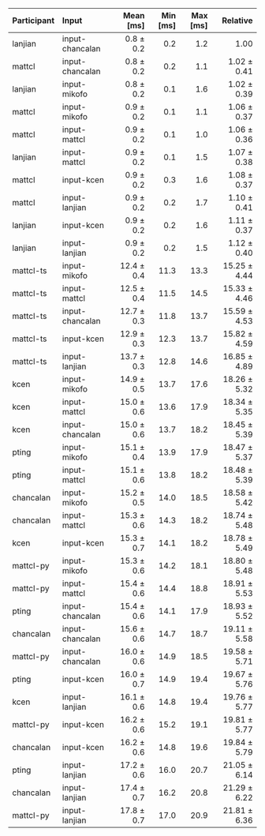 | Participant | Input | Mean [ms] | Min [ms] | Max [ms] | Relative |
|:---|:---|---:|---:|---:|---:|
| lanjian | input-chancalan | 0.8 ± 0.2 | 0.2 | 1.2 | 1.00 |
| mattcl | input-chancalan | 0.8 ± 0.2 | 0.2 | 1.1 | 1.02 ± 0.41 |
| lanjian | input-mikofo | 0.8 ± 0.2 | 0.1 | 1.6 | 1.02 ± 0.39 |
| mattcl | input-mikofo | 0.9 ± 0.2 | 0.1 | 1.1 | 1.06 ± 0.37 |
| mattcl | input-mattcl | 0.9 ± 0.2 | 0.1 | 1.0 | 1.06 ± 0.36 |
| lanjian | input-mattcl | 0.9 ± 0.2 | 0.1 | 1.5 | 1.07 ± 0.38 |
| mattcl | input-kcen | 0.9 ± 0.2 | 0.3 | 1.6 | 1.08 ± 0.37 |
| mattcl | input-lanjian | 0.9 ± 0.2 | 0.2 | 1.7 | 1.10 ± 0.41 |
| lanjian | input-kcen | 0.9 ± 0.2 | 0.2 | 1.6 | 1.11 ± 0.37 |
| lanjian | input-lanjian | 0.9 ± 0.2 | 0.2 | 1.5 | 1.12 ± 0.40 |
| mattcl-ts | input-mikofo | 12.4 ± 0.4 | 11.3 | 13.3 | 15.25 ± 4.44 |
| mattcl-ts | input-mattcl | 12.5 ± 0.4 | 11.5 | 14.5 | 15.33 ± 4.46 |
| mattcl-ts | input-chancalan | 12.7 ± 0.3 | 11.8 | 13.7 | 15.59 ± 4.53 |
| mattcl-ts | input-kcen | 12.9 ± 0.3 | 12.3 | 13.7 | 15.82 ± 4.59 |
| mattcl-ts | input-lanjian | 13.7 ± 0.3 | 12.8 | 14.6 | 16.85 ± 4.89 |
| kcen | input-mikofo | 14.9 ± 0.5 | 13.7 | 17.6 | 18.26 ± 5.32 |
| kcen | input-mattcl | 15.0 ± 0.6 | 13.6 | 17.9 | 18.34 ± 5.35 |
| kcen | input-chancalan | 15.0 ± 0.6 | 13.7 | 18.2 | 18.45 ± 5.39 |
| pting | input-mikofo | 15.1 ± 0.4 | 13.9 | 17.9 | 18.47 ± 5.37 |
| pting | input-mattcl | 15.1 ± 0.6 | 13.8 | 18.2 | 18.48 ± 5.39 |
| chancalan | input-mikofo | 15.2 ± 0.5 | 14.0 | 18.5 | 18.58 ± 5.42 |
| chancalan | input-mattcl | 15.3 ± 0.6 | 14.3 | 18.2 | 18.74 ± 5.48 |
| kcen | input-kcen | 15.3 ± 0.7 | 14.1 | 18.2 | 18.78 ± 5.49 |
| mattcl-py | input-mikofo | 15.3 ± 0.6 | 14.2 | 18.1 | 18.80 ± 5.48 |
| mattcl-py | input-mattcl | 15.4 ± 0.6 | 14.4 | 18.8 | 18.91 ± 5.53 |
| pting | input-chancalan | 15.4 ± 0.6 | 14.1 | 17.9 | 18.93 ± 5.52 |
| chancalan | input-chancalan | 15.6 ± 0.6 | 14.7 | 18.7 | 19.11 ± 5.58 |
| mattcl-py | input-chancalan | 16.0 ± 0.6 | 14.9 | 18.5 | 19.58 ± 5.71 |
| pting | input-kcen | 16.0 ± 0.7 | 14.9 | 19.4 | 19.67 ± 5.76 |
| kcen | input-lanjian | 16.1 ± 0.6 | 14.8 | 19.4 | 19.76 ± 5.77 |
| mattcl-py | input-kcen | 16.2 ± 0.6 | 15.2 | 19.1 | 19.81 ± 5.77 |
| chancalan | input-kcen | 16.2 ± 0.6 | 14.8 | 19.6 | 19.84 ± 5.79 |
| pting | input-lanjian | 17.2 ± 0.6 | 16.0 | 20.7 | 21.05 ± 6.14 |
| chancalan | input-lanjian | 17.4 ± 0.7 | 16.2 | 20.8 | 21.29 ± 6.22 |
| mattcl-py | input-lanjian | 17.8 ± 0.7 | 17.0 | 20.9 | 21.81 ± 6.36 |
